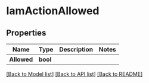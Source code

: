 # IamActionAllowed

## Properties
Name | Type | Description | Notes
------------ | ------------- | ------------- | -------------
**Allowed** | **bool** |  | 

[[Back to Model list]](../README.md#documentation-for-models) [[Back to API list]](../README.md#documentation-for-api-endpoints) [[Back to README]](../README.md)


